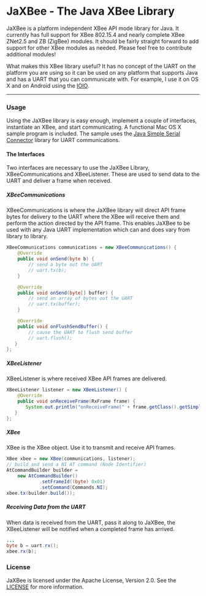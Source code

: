# JaXBee - The Java XBee Library

JaXBee is a platform independent XBee API mode library for Java.  It currently has full support for XBee 802.15.4 and nearly complete XBee ZNet2.5 and ZB (ZigBee) modules.  It should be fairly straight forward to add support for other XBee modules as needed.  Please feel free to contribute additional modules!

What makes this XBee library useful? It has no concept of the UART on the platform you are using so it can be used on any platform that supports Java and has a UART that you can communicate with.  For example, I use it on OS X and on Android using the [IOIO](https://github.com/ytai/ioio/wiki).

---

### Usage

Using the JaXBee library is easy enough, implement a couple of interfaces, instantiate an XBee, and start communicating.  A functional Mac OS X sample program is included. The sample uses the [Java Simple Serial Connector](https://github.com/scream3r/java-simple-serial-connector) library for UART communications.

#### The Interfaces

Two interfaces are necessary to use the JaXBee Library, XBeeCommunications and XBeeListener.  These are used to send data to the UART and deliver a frame when received.

##### XBeeCommunications

XBeeCommunications is where the JaXBee library will direct API frame bytes for delivery to the UART where the XBee will receive them and perform the action directed by the API frame.  This enables JaXBee to be used with any Java UART implementation which can and does vary from library to library.

```java
XBeeCommunications communications = new XBeeCommunications() {
    @Override
    public void onSend(byte b) {
		// send a byte out the UART
		// uart.tx(b);
    }

    @Override
    public void onSend(byte[] buffer) {
        // send an array of bytes out the UART
        // uart.tx(buffer);
    }

    @Override
    public void onFlushSendBuffer() {
		// cause the UART to flush send buffer
		// uart.flush();
   }
};
```

##### XBeeListener

XBeeListener is where received XBee API frames are delivered.

```java
XBeeListener listener = new XBeeListener() {
    @Override
    public void onReceiveFrame(RxFrame frame) {
       System.out.println("onReceiveFrame(" + frame.getClass().getSimpleName() + ") - " + frame.toString());
   }
};
```

##### XBee

XBee is the XBee object.  Use it to transmit and receive API frames.

```java
XBee xbee = new XBee(communications, listener);
// build and send a NI AT command (Node Identifier)
AtCommandBuilder builder =
    new AtCommandBuilder()
            .setFrameId((byte) 0x01)
            .setCommand(Commands.NI);
xbee.tx(builder.build());
```

##### Receiving Data from the UART

When data is received from the UART, pass it along to JaXBee, the XBeeListener will be notified when a completed frame has arrived.

```java
...
byte b = uart.rx();
xbee.rx(b);
```

### License

JaXBee is licensed under the Apache License, Version 2.0.  See the [LICENSE](https://github.com/pauleyj/jaxbee/blob/branch/LICENSE) for more information.


